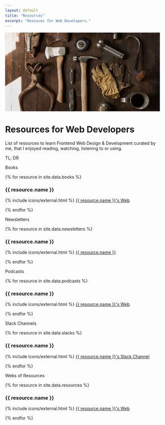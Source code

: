 ```yaml
---
layout: default
title: "Resources"
excerpt: "Resouces for Web Developers."
---
```

<div>
<img src="/assets/images/section-resources.jpg" alt="Photography by Todd Quackenbush" />
<h1>Resources for Web Developers</h1>
</div>

List of resources to learn Frontend Web Design & Development curated by me, that I enjoyed reading, watching, listening to or using.

TL; DR

<section class="articles-list">
    <article class="article">
        <p id="books">Books</p>
        {% for resource in site.data.books %}
            <h3>{{ resource.name }}</h3>
            <p>
                {% include icons/external.html %}
                <a class="link link--special" href="{{ resource.url }}" target="_blank" rel="noopener">{{ resource.name }}'s Web</a>
            </p>
        {% endfor %}
    </article>
    <article class="article">
        <p id="newsletters">Newsletters</p>
        {% for resource in site.data.newsletters %}
            <h3>{{ resource.name }}</h3>
            <p>
                {% include icons/external.html %}
                <a class="link link--special" href="{{ resource.url }}" target="_blank" rel="noopener">{{ resource.name }}</a>
            </p>
        {% endfor %}
    </article>
    <article class="article">
        <p id="podcasts">Podcasts</p>
        {% for resource in site.data.podcasts %}
            <h3>{{ resource.name }}</h3>
            <p>
                {% include icons/external.html %}
                <a class="link link--special" href="{{ resource.url }}" target="_blank" rel="noopener">{{ resource.name }}'s Web</a>
            </p>
        {% endfor %}
    </article>
    <article class="article">
        <p>Slack Channels</p>
        {% for resource in site.data.slacks %}
            <h3>{{ resource.name }}</h3>
            <p>
                {% include icons/external.html %}
                <a class="link link--special" href="{{ resource.url }}" target="_blank" rel="noopener">{{ resource.name }}'s Slack Channel</a>
            </p>
        {% endfor %}
    </article>
    <article class="article">
        <p>Webs of Resources</p>
        {% for resource in site.data.resources %}
            <h3>{{ resource.name }}</h3>
            <p>
                {% include icons/external.html %}
                <a class="link link--special" href="{{ resource.url }}" target="_blank" rel="noopener">{{ resource.name }}'s Web</a>
            </p>
        {% endfor %}
    </article>
</section>

